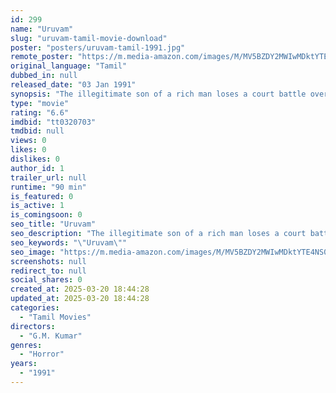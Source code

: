 ```yaml
---
id: 299
name: "Uruvam"
slug: "uruvam-tamil-movie-download"
poster: "posters/uruvam-tamil-1991.jpg"
remote_poster: "https://m.media-amazon.com/images/M/MV5BZDY2MWIwMDktYTE4NS00MmUzLTg1NTYtMjUyNGQ0MTYwMmJlXkEyXkFqcGc@._V1_SX300.jpg"
original_language: "Tamil"
dubbed_in: null
released_date: "03 Jan 1991"
synopsis: "The illegitimate son of a rich man loses a court battle over the palatial house in which he has been living. So he appeals to Bangaru Muni and he sets off a devastating black magic attack on the legitimate son Mohan and his family..."
type: "movie"
rating: "6.6"
imdbid: "tt0320703"
tmdbid: null
views: 0
likes: 0
dislikes: 0
author_id: 1
trailer_url: null
runtime: "90 min"
is_featured: 0
is_active: 1
is_comingsoon: 0
seo_title: "Uruvam"
seo_description: "The illegitimate son of a rich man loses a court battle over the palatial house in which he has been living. So he appeals to Bangaru Muni and he sets off a devastating black magic attack on the legitimate son Mohan and his family..."
seo_keywords: "\"Uruvam\""
seo_image: "https://m.media-amazon.com/images/M/MV5BZDY2MWIwMDktYTE4NS00MmUzLTg1NTYtMjUyNGQ0MTYwMmJlXkEyXkFqcGc@._V1_SX300.jpg"
screenshots: null
redirect_to: null
social_shares: 0
created_at: 2025-03-20 18:44:28
updated_at: 2025-03-20 18:44:28
categories:
  - "Tamil Movies"
directors:
  - "G.M. Kumar"
genres:
  - "Horror"
years:
  - "1991"
---
```

